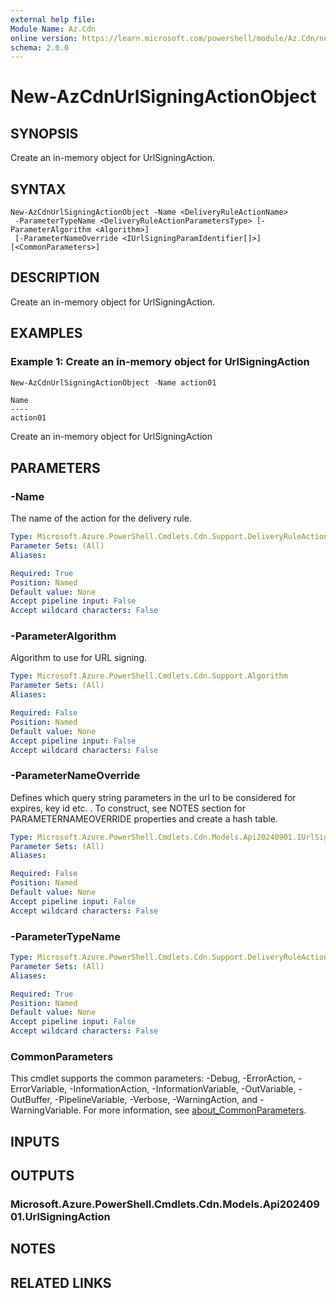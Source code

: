 ```yaml
---
external help file:
Module Name: Az.Cdn
online version: https://learn.microsoft.com/powershell/module/Az.Cdn/new-AzCdnUrlSigningActionObject
schema: 2.0.0
---
```


# New-AzCdnUrlSigningActionObject

## SYNOPSIS
Create an in-memory object for UrlSigningAction.

## SYNTAX

```
New-AzCdnUrlSigningActionObject -Name <DeliveryRuleActionName>
 -ParameterTypeName <DeliveryRuleActionParametersType> [-ParameterAlgorithm <Algorithm>]
 [-ParameterNameOverride <IUrlSigningParamIdentifier[]>] [<CommonParameters>]
```

## DESCRIPTION
Create an in-memory object for UrlSigningAction.

## EXAMPLES

### Example 1: Create an in-memory object for UrlSigningAction
```powershell
New-AzCdnUrlSigningActionObject -Name action01
```

```output
Name
----
action01
```

Create an in-memory object for UrlSigningAction

## PARAMETERS

### -Name
The name of the action for the delivery rule.

```yaml
Type: Microsoft.Azure.PowerShell.Cmdlets.Cdn.Support.DeliveryRuleActionName
Parameter Sets: (All)
Aliases:

Required: True
Position: Named
Default value: None
Accept pipeline input: False
Accept wildcard characters: False
```

### -ParameterAlgorithm
Algorithm to use for URL signing.

```yaml
Type: Microsoft.Azure.PowerShell.Cmdlets.Cdn.Support.Algorithm
Parameter Sets: (All)
Aliases:

Required: False
Position: Named
Default value: None
Accept pipeline input: False
Accept wildcard characters: False
```

### -ParameterNameOverride
Defines which query string parameters in the url to be considered for expires, key id etc.
.
To construct, see NOTES section for PARAMETERNAMEOVERRIDE properties and create a hash table.

```yaml
Type: Microsoft.Azure.PowerShell.Cmdlets.Cdn.Models.Api20240901.IUrlSigningParamIdentifier[]
Parameter Sets: (All)
Aliases:

Required: False
Position: Named
Default value: None
Accept pipeline input: False
Accept wildcard characters: False
```

### -ParameterTypeName


```yaml
Type: Microsoft.Azure.PowerShell.Cmdlets.Cdn.Support.DeliveryRuleActionParametersType
Parameter Sets: (All)
Aliases:

Required: True
Position: Named
Default value: None
Accept pipeline input: False
Accept wildcard characters: False
```

### CommonParameters
This cmdlet supports the common parameters: -Debug, -ErrorAction, -ErrorVariable, -InformationAction, -InformationVariable, -OutVariable, -OutBuffer, -PipelineVariable, -Verbose, -WarningAction, and -WarningVariable. For more information, see [about_CommonParameters](http://go.microsoft.com/fwlink/?LinkID=113216).

## INPUTS

## OUTPUTS

### Microsoft.Azure.PowerShell.Cmdlets.Cdn.Models.Api20240901.UrlSigningAction

## NOTES

## RELATED LINKS


